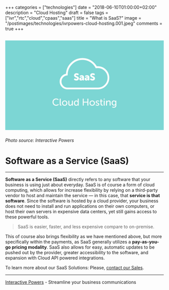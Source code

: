 +++
categories = ["technologies"]
date = "2018-06-10T01:00:00+02:00"
description = "Cloud Hosting"
draft = false
tags = ["ivr","rtc","cloud","cpaas","saas"]
title = "What is SaaS?"
image = "/postimages/technologies/ivrpowers-cloud-hosting.001.jpeg"
comments = true
+++

![Cloud SaaS](/postimages/technologies/ivrpowers-cloud-hosting.001.jpeg)
-----------
###### Photo source: Interactive Powers

# Software as a Service (SaaS)
---

**Software as a Service (SaaS)** directly refers to any software that your business is using just about everyday. SaaS is of course a form of cloud computing, which allows for increase flexibility by relying on a third-party vendor to host and maintain the service — in this case, that **service is that software**. Since the software is hosted by a cloud provider, your business does not need to install and run applications on their own computers, or host their own servers in expensive data centers, yet still gains access to these powerful tools.

> SaaS is easier, faster, and less expensive compare to on-premise.

This of course also brings flexibility as we have mentioned above, but more specifically within the payments, as SaaS generally utilizes a **pay-as-you-go pricing modality**. SaaS also allows for  easy, automatic updates to be pushed out by the provider, greater accessibility to the software, and expansion with Cloud API powered integrations.

To learn more about our SaaS Solutions: Please, [contact our Sales](http://www.ivrpowers.com/support-services/).

---
[Interactive Powers](http://www.ivrpowers.com/) - Streamline your business communications


